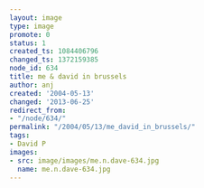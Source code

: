 ```yaml
---
layout: image
type: image
promote: 0
status: 1
created_ts: 1084406796
changed_ts: 1372159385
node_id: 634
title: me & david in brussels
author: anj
created: '2004-05-13'
changed: '2013-06-25'
redirect_from:
- "/node/634/"
permalink: "/2004/05/13/me_david_in_brussels/"
tags:
- David P
images:
- src: image/images/me.n.dave-634.jpg
  name: me.n.dave-634.jpg
---
```


